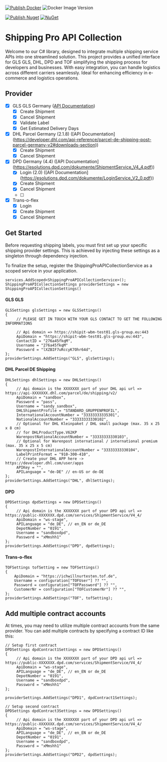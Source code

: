 
[![Publish Docker](https://github.com/kevinvenclovas/ShippingProAPICollection/actions/workflows/publish-docker.yml/badge.svg)](https://github.com/kevinvenclovas/ShippingProAPICollection/actions/workflows/publish-docker.yml)
![Docker Image Version](https://img.shields.io/docker/v/kevinvenclovas/shippproapicollection)

[![Publish Nuget](https://github.com/kevinvenclovas/ShippingProAPICollection/actions/workflows/publish-nuget.yml/badge.svg)](https://github.com/kevinvenclovas/ShippingProAPICollection/actions/workflows/publish-nuget.yml)
[![NuGet](https://img.shields.io/nuget/v/ShippingProAPICollection.svg)](https://www.nuget.org/packages/ShippingProAPICollection/)
# Shipping Pro API Collection
Welcome to our C# library, designed to integrate multiple shipping service APIs into one streamlined solution. This project provides a unified interface for GLS GLS, DHL, DPD and TOF simplifying the shipping process for developers and businesses. With easy integration, you can handle logistics across different carriers seamlessly. Ideal for enhancing efficiency in e-commerce and logistics operations.

 
## Provider

- [X] GLS GLS Germany ([API Documentation](https://shipit.gls-group.eu/webservices/3_2_9/doxygen/WS-REST-API/index.html))
	- [X] Create Shipment
	- [X] Cancel Shipment
	- [X] Validate Label
	- [X] Get Estimated Delivery Days

- [X] DHL Parcel Germany (2.1.8) ([API Documentation] (https://developer.dhl.com/api-reference/parcel-de-shipping-post-parcel-germany-v2#downloads-section))
	- [X] Create Shipment
	- [X] Cancel Shipment
	
- [X] DPD Germany (4.4) ([API Documentation] (https://esolutions.dpd.com/dokumente/ShipmentService_V4_4.pdf))
	- [X] Login (2.0) ([API Documentation] (https://esolutions.dpd.com/dokumente/LoginService_V2_0.pdf))
	- [X] Create Shipment
	- [X] Cancel Shipment
	- [ ] 
- [X] Trans-o-flex
	- [X] Login
	- [X] Create Shipment
	- [X] Cancel Shipment
	
## Get Started
Before requesting shipping labels, you must first set up your specific shipping provider settings. This is achieved by injecting these settings as a singleton through dependency injection.

To finalize the setup, register the ShippingProAPICollectionService as a scoped service in your application.

	services.AddScoped<ShippingProAPICollectionService>();
	ShippingProAPICollectionSettings providerSettings = new ShippingProAPICollectionSettings()
	
#### GLS GLS
 
	GLSSettings glsSettings = new GLSSettings()
	{   
		 // PLEASE GET IN TOUCH WITH YOUR GLS CONTACT TO GET THE FOLLOWING INFORMATIONS
	 
		 // Api domain => https://shipit-wbm-test01.gls-group.eu:443
		 ApiDomain = "https://shipit-wbm-test01.gls-group.eu:443",         
		 ContactID = "276a45fkqM",       
		 Username = "276a45fkqM"
		 Password = "lXZBIF7uRccyK7Ohr64d",       
	};
	providerSettings.AddSettings("GLS", glsSettings);

#### DHL Parcel DE Shipping

	DHLSettings dhlSettings = new DHLSettings()
	{
		 // Api domain is the XXXXXXX part of your DHL api url => https://api-XXXXXXX.dhl.com/parcel/de/shipping/v2/
		 ApiDomain = "sandbox",
		 Password = "pass",
		 Username = "sandy_sandbox",
		 DHLShipmentProfile = "STANDARD_GRUPPENPROFIL",
		 InternationalAccountNumber = "33333333335301",
		 NationalAccountNumber = "33333333330102",
		 // Optional for DHL Kleinpaket / DHL small package (max. 35 x 25 x 8 cm)
		 // for DHLProductType.V62KP
		 WarenpostNationalAccountNumber = "33333333330103",
		 // Optional for Warenpost international / international premium (max. 35 x 25 x 5 cm)
		 WarenpostInternationalAccountNumber = "33333333330104",
		 LabelPrintFormat = "910-300-410",
		 // Create your DHL APP here -> https://developer.dhl.com/user/apps
		 APIKey = "",
		 APILanguage = "de-DE" // en-US or de-DE
	};
	providerSettings.AddSettings("DHL", dhlSettings);

#### DPD

	DPDSettings dpdSettings = new DPDSettings()
	{
		 // Api domain is the XXXXXXX part of your DPD api url => https://public-XXXXXXX.dpd.com/services/ShipmentService/V4_4/
	     ApiDomain = "ws-stage",
	     APILanguage = "de_DE", // en_EN or de_DE
	     DepotNumber = "0191",
	     Username = "sandboxdpd",
	     Password = "xMmshh1"
	};
	providerSettings.AddSettings("DPD", dpdSettings);

#### Trans-o-flex

	TOFSettings tofSetting = new TOFSettings()
	{
		ApiDomain = "https://ichwillnurtesten.tof.de",
		Username = configuration["TOFUser"] ?? "",
		Password = configuration["TOFPassword"] ?? "",
		CustomerNr = configuration["TOFCustomerNr"] ?? "",
	};
	providerSettings.AddSettings("TOF", tofSetting);



## Add multiple contract accounts
At times, you may need to utilize multiple contract accounts from the same provider. You can add multiple contracts by specifying a contract ID like this:

	// Setup first contract
	DPDSettings dpdContract1Settings = new DPDSettings()
	{
		 // Api domain is the XXXXXXX part of your DPD api url => https://public-XXXXXXX.dpd.com/services/ShipmentService/V4_4/
	     ApiDomain = "ws-stage",
	     APILanguage = "de_DE", // en_EN or de_DE
	     DepotNumber = "0191",
	     Username = "sandboxdpd",
	     Password = "xMmshh1"
	};
	
	providerSettings.AddSettings("DPD1", dpdContract1Settings);
	
	// Setup second contract
	DPDSettings dpdContract3Settings = new DPDSettings()
	{
		 // Api domain is the XXXXXXX part of your DPD api url => https://public-XXXXXXX.dpd.com/services/ShipmentService/V4_4/
     	 ApiDomain = "ws-stage",
     	 APILanguage = "de_DE", // en_EN or de_DE
     	 DepotNumber = "0191",
     	 Username = "sandboxdpd",
     	 Password = "xMmshh1"
	};
	providerSettings.AddSettings("DPD2", dpdSettings);
